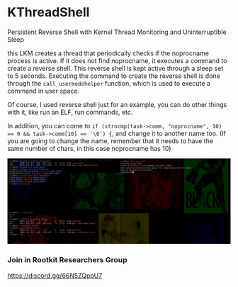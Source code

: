 # KThreadShell
Persistent Reverse Shell with Kernel Thread Monitoring and Uninterruptible Sleep

this LKM creates a thread that periodically checks if the noprocname process is active. If it does not find noprocname, it executes a command to create a reverse shell. This reverse shell is kept active through a sleep set to 5 seconds. Executing the command to create the reverse shell is done through the `call_usermodehelper` function, which is used to execute a command in user space.

Of course, I used reverse shell just for an example, you can do other things with it, like run an ELF, run commands, etc.

In addition, you can come to `if (strncmp(task->comm, "noprocname", 10) == 0 && task->comm[10] == '\0') {`, and change it to another name too. (If you are going to change the name, remember that it needs to have the same number of chars, in this case noprocname has 10)

<p align="center"><img src="image2.png"></p>

### Join in Rootkit Researchers Group

https://discord.gg/66N5ZQppU7
